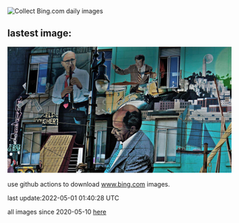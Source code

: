 ![Collect Bing.com daily images](https://github.com/counter2015/bing-daily-images/workflows/Collect%20Bing.com%20daily%20images/badge.svg)
## lastest image:
![](images/NorthBeachJazz.jpg)

use github actions to download www.bing.com images.

last update:2022-05-01 01:40:28 UTC

all images since 2020-05-10 [here](https://github.com/counter2015/bing-daily-images/tree/master/images) 
